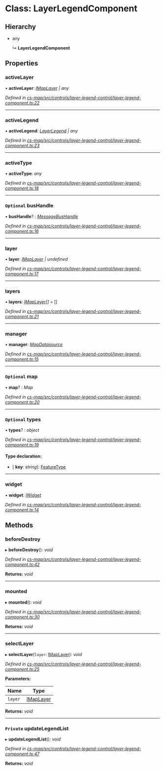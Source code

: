 # Class: LayerLegendComponent

## Hierarchy

* any

  ↳ **LayerLegendComponent**

## Properties

###  activeLayer

• **activeLayer**: *[IMapLayer](../interfaces/_cs_map_src_classes_imap_layer_.imaplayer.md) | any*

*Defined in [cs-map/src/controls/layer-legend-control/layer-legend-component.ts:22](https://github.com/RichardHovenkamp/csnext/blob/872f0bfe/packages/cs-map/src/controls/layer-legend-control/layer-legend-component.ts#L22)*

___

###  activeLegend

• **activeLegend**: *[LayerLegend](../interfaces/_cs_map_src_classes_layer_legend_.layerlegend.md) | any*

*Defined in [cs-map/src/controls/layer-legend-control/layer-legend-component.ts:23](https://github.com/RichardHovenkamp/csnext/blob/872f0bfe/packages/cs-map/src/controls/layer-legend-control/layer-legend-component.ts#L23)*

___

###  activeType

• **activeType**: *any*

*Defined in [cs-map/src/controls/layer-legend-control/layer-legend-component.ts:18](https://github.com/RichardHovenkamp/csnext/blob/872f0bfe/packages/cs-map/src/controls/layer-legend-control/layer-legend-component.ts#L18)*

___

### `Optional` busHandle

• **busHandle**? : *[MessageBusHandle](_cs_core_src_utils_message_bus_message_bus_handle_.messagebushandle.md)*

*Defined in [cs-map/src/controls/layer-legend-control/layer-legend-component.ts:16](https://github.com/RichardHovenkamp/csnext/blob/872f0bfe/packages/cs-map/src/controls/layer-legend-control/layer-legend-component.ts#L16)*

___

###  layer

• **layer**: *[IMapLayer](../interfaces/_cs_map_src_classes_imap_layer_.imaplayer.md) | undefined*

*Defined in [cs-map/src/controls/layer-legend-control/layer-legend-component.ts:17](https://github.com/RichardHovenkamp/csnext/blob/872f0bfe/packages/cs-map/src/controls/layer-legend-control/layer-legend-component.ts#L17)*

___

###  layers

• **layers**: *[IMapLayer](../interfaces/_cs_map_src_classes_imap_layer_.imaplayer.md)[]* =  []

*Defined in [cs-map/src/controls/layer-legend-control/layer-legend-component.ts:21](https://github.com/RichardHovenkamp/csnext/blob/872f0bfe/packages/cs-map/src/controls/layer-legend-control/layer-legend-component.ts#L21)*

___

###  manager

• **manager**: *[MapDatasource](_cs_map_src_datasources_map_datasource_.mapdatasource.md)*

*Defined in [cs-map/src/controls/layer-legend-control/layer-legend-component.ts:15](https://github.com/RichardHovenkamp/csnext/blob/872f0bfe/packages/cs-map/src/controls/layer-legend-control/layer-legend-component.ts#L15)*

___

### `Optional` map

• **map**? : *Map*

*Defined in [cs-map/src/controls/layer-legend-control/layer-legend-component.ts:20](https://github.com/RichardHovenkamp/csnext/blob/872f0bfe/packages/cs-map/src/controls/layer-legend-control/layer-legend-component.ts#L20)*

___

### `Optional` types

• **types**? : *object*

*Defined in [cs-map/src/controls/layer-legend-control/layer-legend-component.ts:19](https://github.com/RichardHovenkamp/csnext/blob/872f0bfe/packages/cs-map/src/controls/layer-legend-control/layer-legend-component.ts#L19)*

#### Type declaration:

* \[ **key**: *string*\]: [FeatureType](_cs_map_src_classes_feature_type_.featuretype.md)

___

###  widget

• **widget**: *[IWidget](../interfaces/_cs_core_src_widget_widget_.iwidget.md)*

*Defined in [cs-map/src/controls/layer-legend-control/layer-legend-component.ts:14](https://github.com/RichardHovenkamp/csnext/blob/872f0bfe/packages/cs-map/src/controls/layer-legend-control/layer-legend-component.ts#L14)*

## Methods

###  beforeDestroy

▸ **beforeDestroy**(): *void*

*Defined in [cs-map/src/controls/layer-legend-control/layer-legend-component.ts:42](https://github.com/RichardHovenkamp/csnext/blob/872f0bfe/packages/cs-map/src/controls/layer-legend-control/layer-legend-component.ts#L42)*

**Returns:** *void*

___

###  mounted

▸ **mounted**(): *void*

*Defined in [cs-map/src/controls/layer-legend-control/layer-legend-component.ts:30](https://github.com/RichardHovenkamp/csnext/blob/872f0bfe/packages/cs-map/src/controls/layer-legend-control/layer-legend-component.ts#L30)*

**Returns:** *void*

___

###  selectLayer

▸ **selectLayer**(`layer`: [IMapLayer](../interfaces/_cs_map_src_classes_imap_layer_.imaplayer.md)): *void*

*Defined in [cs-map/src/controls/layer-legend-control/layer-legend-component.ts:25](https://github.com/RichardHovenkamp/csnext/blob/872f0bfe/packages/cs-map/src/controls/layer-legend-control/layer-legend-component.ts#L25)*

**Parameters:**

Name | Type |
------ | ------ |
`layer` | [IMapLayer](../interfaces/_cs_map_src_classes_imap_layer_.imaplayer.md) |

**Returns:** *void*

___

### `Private` updateLegendList

▸ **updateLegendList**(): *void*

*Defined in [cs-map/src/controls/layer-legend-control/layer-legend-component.ts:47](https://github.com/RichardHovenkamp/csnext/blob/872f0bfe/packages/cs-map/src/controls/layer-legend-control/layer-legend-component.ts#L47)*

**Returns:** *void*
